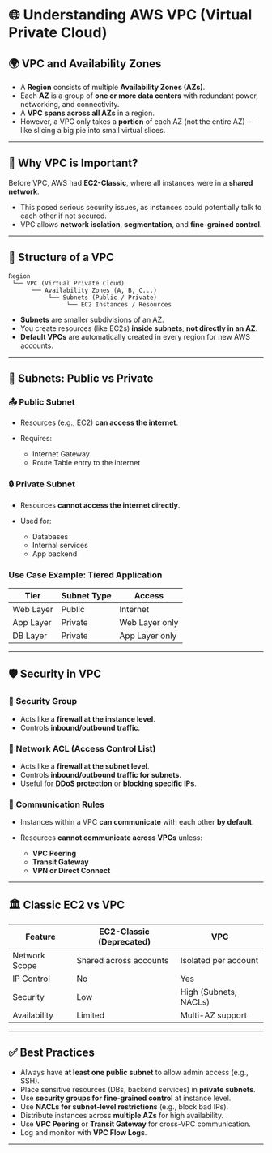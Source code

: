 # 🌐 Understanding AWS VPC (Virtual Private Cloud)

## 🌍 VPC and Availability Zones

* A **Region** consists of multiple **Availability Zones (AZs)**.
* Each **AZ** is a group of **one or more data centers** with redundant power, networking, and connectivity.
* A **VPC spans across all AZs** in a region.
* However, a VPC only takes a **portion** of each AZ (not the entire AZ) — like slicing a big pie into small virtual slices.

---

## 🚀 Why VPC is Important?

Before VPC, AWS had **EC2-Classic**, where all instances were in a **shared network**.

* This posed serious security issues, as instances could potentially talk to each other if not secured.
* VPC allows **network isolation**, **segmentation**, and **fine-grained control**.

---

## 🧱 Structure of a VPC

```
Region
 └── VPC (Virtual Private Cloud)
      └── Availability Zones (A, B, C...)
           └── Subnets (Public / Private)
                └── EC2 Instances / Resources
```

* **Subnets** are smaller subdivisions of an AZ.
* You create resources (like EC2s) **inside subnets**, **not directly in an AZ**.
* **Default VPCs** are automatically created in every region for new AWS accounts.

---

## 🔁 Subnets: Public vs Private

### 📤 Public Subnet

* Resources (e.g., EC2) **can access the internet**.
* Requires:

  * Internet Gateway
  * Route Table entry to the internet

### 🔒 Private Subnet

* Resources **cannot access the internet directly**.
* Used for:

  * Databases
  * Internal services
  * App backend

### Use Case Example: Tiered Application

| Tier      | Subnet Type | Access         |
| --------- | ----------- | -------------- |
| Web Layer | Public      | Internet       |
| App Layer | Private     | Web Layer only |
| DB Layer  | Private     | App Layer only |

---

## 🛡️ Security in VPC

### 🔐 Security Group

* Acts like a **firewall at the instance level**.
* Controls **inbound/outbound traffic**.

### 🚧 Network ACL (Access Control List)

* Acts like a **firewall at the subnet level**.
* Controls **inbound/outbound traffic for subnets**.
* Useful for **DDoS protection** or **blocking specific IPs**.

### 🔄 Communication Rules

* Instances within a VPC **can communicate** with each other **by default**.
* Resources **cannot communicate across VPCs** unless:

  * **VPC Peering**
  * **Transit Gateway**
  * **VPN or Direct Connect**

---

## 🏛️ Classic EC2 vs VPC

| Feature       | EC2-Classic (Deprecated) | VPC                   |
| ------------- | ------------------------ | --------------------- |
| Network Scope | Shared across accounts   | Isolated per account  |
| IP Control    | No                       | Yes                   |
| Security      | Low                      | High (Subnets, NACLs) |
| Availability  | Limited                  | Multi-AZ support      |

---

## ✅ Best Practices

* Always have **at least one public subnet** to allow admin access (e.g., SSH).
* Place sensitive resources (DBs, backend services) in **private subnets**.
* Use **security groups for fine-grained control** at instance level.
* Use **NACLs for subnet-level restrictions** (e.g., block bad IPs).
* Distribute instances across **multiple AZs** for high availability.
* Use **VPC Peering** or **Transit Gateway** for cross-VPC communication.
* Log and monitor with **VPC Flow Logs**.

---
